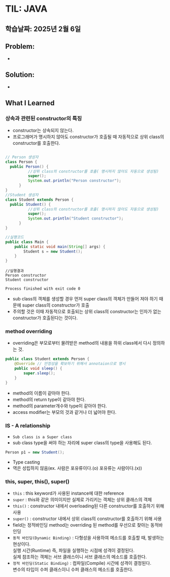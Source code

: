 # TIL: JAVA
## 학습날짜: 2025년 2월 6일

## Problem:
- 

## Solution:
- 

## What I Learned


### 상속과 관련된 constructor의 특징
- constructor는 상속되지 않는다.
- 프로그래머가 명시하지 않아도 constructor가 호출될 때 자동적으로 상위 class의 constructor를 호출한다.
```java

// Person 생성자
class Person { 
  public Person() {
          //상위 class의 constructor를 호출( 명시하지 않아도 자동으로 생성됨)
          super(); 
          System.out.println("Person constructor");
      }
}
//Student 생성자
class Student extends Person {
  public Student() {
          //상위 class의 constructor를 호출( 명시하지 않아도 자동으로 생성됨)
          super();
          System.out.println("Student constructor");
      }
}
```
```java
//실행코드
public class Main {
    public static void main(String[] args) {
        Student s = new Student();
    }
}
```
```
//실행결과
Person constructor
Student constructor

Process finished with exit code 0
```

- sub class의 객체를 생성할 경우 먼저 super class의 객체가 만들어 져야 하기 때문에 super class의 constructor가 호출
- 주의할 것은 이때 자동적으로 호출되는 상위 class의 constructor는 인자가 없는 constructor가 호출된다는 것이다.

### method overriding
- overriding은 부모로부터 물려받은 method의 내용을 하위 class에서 다시 정의하는 것.
```java
public class Student extends Person {
    @Override // 안정성을 확보하기 위해서 annotaion으로 명시
    public void sleep() {
        super.sleep();
    }
}
```
- method의 이름이 같아야 한다.
- method의 return type이 같아야 한다.
- method의 parameter개수와 type이 같아야 한다.
- access modifier는 부모의 것과 같거나 더 넓어야 한다.

### IS - A relationship
- `Sub class is a Super class`
- sub class type을 써야 하는 자리에 super class의 type을 사용해도 된다.
```java
Person p1 = new Student();
```
- Type casting
- 역은 성립하지 않음(ex. 사람은 포유류이다.(o) 포유류는 사람이다.(x))

### this, super, this(), super()
- `this` : this keyword가 사용된 instance에 대한 reference
- `super` : this와 같은 의미이지만 실제로 가리키는 객체는 상위 클래스의 객체
- `this()` : constructor 내에서 overloading된 다른 constructor를 호출하기 위해 사용
- `super()` : constructor 내에서 상위 class의 constructor를 호출하기 위해 사용
- field는 정적바인딩 method는 overriding 된 method를 우선으로 찾아는 동적바인딩
- `동적 바인딩(Dynamic Binding)` : 다형성을 사용하여 메소드를 호출할 때, 발생하는 현상이다.  
                                실행 시간(Runtime) 즉, 파일을 실행하는 시점에 성격이 결정된다.  
                                실제 참조하는 객체는 서브 클래스이니 서브 클래스의 메소드를 호출한다.
- `정적 바인딩(Static Binding)` : 컴파일(Compile) 시간에 성격이 결정된다.  
                                변수의 타입이 수퍼 클래스이니 수퍼 클래스의 메소드를 호출한다.
